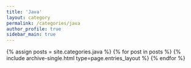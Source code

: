 ```yaml
---
title: 'Java'
layout: category
permalink: /categories/java
author_profile: true
sidebar_main: true
---
```

{% assign posts = site.categories.java %}
{% for post in posts %} {% include archive-single.html type=page.entries_layout %} {% endfor %}